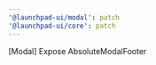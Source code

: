 ```yaml
---
'@launchpad-ui/modal': patch
'@launchpad-ui/core': patch
---
```


[Modal] Expose AbsoluteModalFooter
